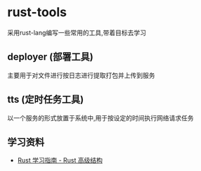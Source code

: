 # rust-tools

采用rust-lang编写一些常用的工具,带着目标去学习

## deployer (部署工具)

主要用于对文件进行按日志进行提取打包并上传到服务

## tts (定时任务工具)

以一个服务的形式放置于系统中,用于按设定的时间执行网络请求任务

## 学习资料

- [Rust 学习指南 - Rust 高级结构](https://www.codemore.top/p/234853bd-4f89-3df9-ae18-994110faf023)
